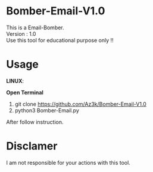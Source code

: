 # Bomber-Email-V1.0

This is a Email-Bomber.  
Version : 1.0  
Use this tool for educational purpose only !!  

# **Usage** 

__LINUX__:    

**Open Terminal**

1. git clone https://github.com/Az3k/Bomber-Email-V1.0
2. python3 Bomber-Email.py  

After follow instruction.

# **Disclamer**
I am not responsible for your actions with this tool.

